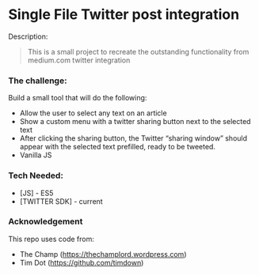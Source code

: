 # Single File Twitter post integration
Description:
> This is a small project to recreate
> the outstanding functionality from
> medium.com twitter integration

### The challenge:

Build a small tool that will do the following:
* Allow the user to select any text on an article
* Show a custom menu with a twitter sharing button next to the selected text
* After clicking the sharing button, the Twitter “sharing window” should appear with the selected text prefilled, ready to be tweeted.
* Vanilla JS

### Tech Needed:

* [JS] - ES5
* [TWITTER SDK] - current

### Acknowledgement

This repo uses code from:

* The Champ (https://thechamplord.wordpress.com)
* Tim Dot (https://github.com/timdown)
